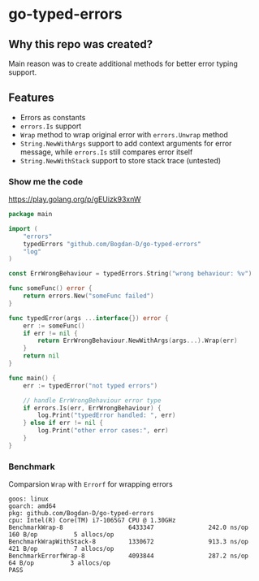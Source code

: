 # go-typed-errors

## Why this repo was created?
Main reason was to create additional methods for better error typing support.

## Features
- Errors as constants
- `errors.Is` support
- `Wrap` method to wrap original error with `errors.Unwrap` method
- `String.NewWithArgs` support to add context arguments for error message, while `errors.Is` still compares error itself
- `String.NewWithStack` support to store stack trace (untested)

### Show me the code

https://play.golang.org/p/gEUizk93xnW

```go
package main

import (
	"errors"
	typedErrors "github.com/Bogdan-D/go-typed-errors"
	"log"
)

const ErrWrongBehaviour = typedErrors.String("wrong behaviour: %v")

func someFunc() error {
	return errors.New("someFunc failed")
}

func typedError(args ...interface{}) error {
	err := someFunc()
	if err != nil {
		return ErrWrongBehaviour.NewWithArgs(args...).Wrap(err)
	}
	return nil
}

func main() {
	err := typedError("not typed errors")

	// handle ErrWrongBehaviour error type
	if errors.Is(err, ErrWrongBehaviour) {
		log.Print("typedError handled: ", err)
	} else if err != nil {
		log.Print("other error cases:", err)
	}
}

```

### Benchmark
Comparsion `Wrap` with `Errorf` for wrapping errors

```
goos: linux
goarch: amd64
pkg: github.com/Bogdan-D/go-typed-errors
cpu: Intel(R) Core(TM) i7-1065G7 CPU @ 1.30GHz
BenchmarkWrap-8                  6433347               242.0 ns/op           160 B/op          5 allocs/op
BenchmarkWrapWithStack-8         1330672               913.3 ns/op           421 B/op          7 allocs/op
BenchmarkErrorfWrap-8            4093844               287.2 ns/op            64 B/op          3 allocs/op
PASS
```

